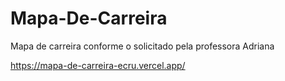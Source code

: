 # Mapa-De-Carreira
 Mapa de carreira conforme o solicitado pela professora Adriana


https://mapa-de-carreira-ecru.vercel.app/
